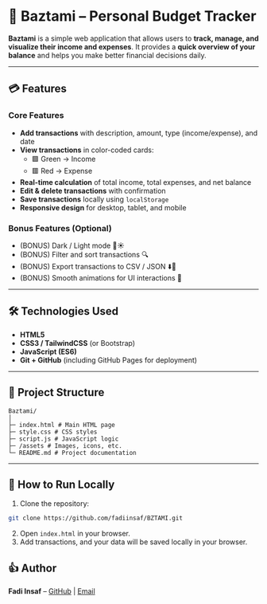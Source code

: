 # 🌟 Baztami – Personal Budget Tracker

**Baztami** is a simple web application that allows users to **track, manage, and visualize their income and expenses**. It provides a **quick overview of your balance** and helps you make better financial decisions daily.  

---

## 💳 Features

### Core Features
- **Add transactions** with description, amount, type (income/expense), and date  
- **View transactions** in color-coded cards:  
  - 🟩 Green → Income  
  - 🟥 Red → Expense  
- **Real-time calculation** of total income, total expenses, and net balance  
- **Edit & delete transactions** with confirmation  
- **Save transactions** locally using `localStorage`  
- **Responsive design** for desktop, tablet, and mobile  

### Bonus Features (Optional)
- (BONUS) Dark / Light mode 🌙☀️  
- (BONUS) Filter and sort transactions 🔍  
- (BONUS) Export transactions to CSV / JSON ⬇️💱  
- (BONUS) Smooth animations for UI interactions 🎨  

---

## 🛠 Technologies Used
- **HTML5**  
- **CSS3 / TailwindCSS** (or Bootstrap)  
- **JavaScript (ES6)**  
- **Git + GitHub** (including GitHub Pages for deployment)  

---

## 📂 Project Structure

```
Baztami/
│
├─ index.html # Main HTML page
├─ style.css # CSS styles
├─ script.js # JavaScript logic
├─ /assets # Images, icons, etc.
└─ README.md # Project documentation
```


---

## 🚀 How to Run Locally
1. Clone the repository:
```bash
git clone https://github.com/fadiinsaf/BZTAMI.git
```
2. Open `index.html` in your browser.
3. Add transactions, and your data will be saved locally in your browser.

## 👍 Author
**Fadi Insaf** – [GitHub](https://github.com/fadiinsaf) | [Email](mailto:fadiinafff@gmail.com)

